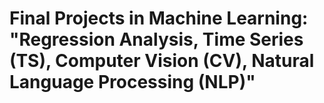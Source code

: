 # Final Projects in Machine Learning: "Regression Analysis, Time Series (TS), Computer Vision (CV), Natural Language Processing (NLP)"

